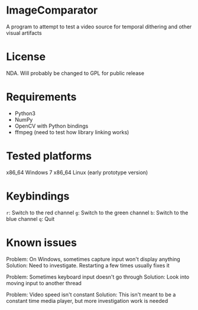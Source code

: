 ImageComparator
===============

A program to attempt to test a video source for temporal dithering and other visual artifacts

# License

NDA. Will probably be changed to GPL for public release

# Requirements

- Python3
- NumPy
- OpenCV with Python bindings
- ffmpeg (need to test how library linking works)

# Tested platforms
x86_64 Windows 7
x86_64 Linux (early prototype version)

# Keybindings

`r`: Switch to the red channel
`g`: Switch to the green channel
`b`: Switch to the blue channel
`q`: Quit

# Known issues
Problem: On Windows, sometimes capture input won't display anything
Solution: Need to investigate. Restarting a few times usually fixes it

Problem: Sometimes keyboard input doesn't go through
Solution: Look into moving input to another thread

Problem: Video speed isn't constant
Solution: This isn't meant to be a constant time media player, but more investigation work is needed
